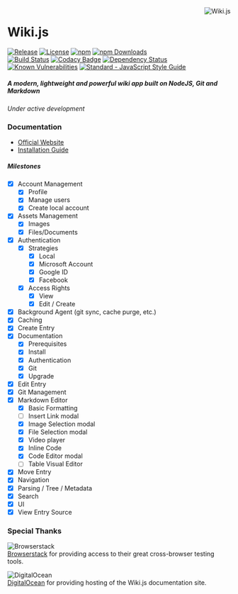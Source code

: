 <a href="https://github.com/Requarks/wiki">
    <img src="https://raw.githubusercontent.com/Requarks/wiki/master/assets/favicons/favicon-96x96.png" alt="Wiki.js" title="Wiki.js" align="right" />
</a>

# Wiki.js

[![Release](https://img.shields.io/github/release/Requarks/wiki.svg?style=flat-square&maxAge=3600)](https://github.com/Requarks/wiki/releases)
[![License](https://img.shields.io/badge/license-AGPLv3-blue.svg?style=flat-square)](https://github.com/requarks/wiki/blob/master/LICENSE)
[![npm](https://img.shields.io/badge/npm-wiki.js-blue.svg?style=flat-square)](https://www.npmjs.com/package/wiki.js)
[![npm Downloads](https://img.shields.io/npm/dt/wiki.js.svg?style=flat-square)](https://www.npmjs.com/package/wiki.js)  
[![Build Status](https://img.shields.io/travis/Requarks/wiki/master.svg?style=flat-square)](https://travis-ci.org/Requarks/wiki)
[![Codacy Badge](https://img.shields.io/codacy/grade/1d0217a3153c4595bdedb322263e55c8/master.svg?style=flat-square)](https://www.codacy.com/app/Requarks/wiki)
[![Dependency Status](https://img.shields.io/gemnasium/Requarks/wiki.svg?style=flat-square)](https://gemnasium.com/github.com/Requarks/wiki)
[![Known Vulnerabilities](https://snyk.io/test/github/requarks/wiki/badge.svg?style=flat-square)](https://snyk.io/test/github/requarks/wiki)
[![Standard - JavaScript Style Guide](https://img.shields.io/badge/code%20style-standard-brightgreen.svg?style=flat-square)](http://standardjs.com/)

##### A modern, lightweight and powerful wiki app built on NodeJS, Git and Markdown
*Under active development*

### Documentation

- [Official Website](https://wiki.requarks.io/)
- [Installation Guide](https://wiki.requarks.io/get-started.html)

##### Milestones
- [x] Account Management
	- [x] Profile
	- [x] Manage users
	- [x] Create local account
- [x] Assets Management
	- [x] Images
	- [x] Files/Documents
- [x] Authentication
	- [x] Strategies
		- [x] Local
		- [x] Microsoft Account
		- [x] Google ID
		- [x] Facebook
	- [x] Access Rights
		- [x] View
		- [x] Edit / Create
- [x] Background Agent (git sync, cache purge, etc.)
- [x] Caching
- [x] Create Entry
- [x] Documentation
	- [x] Prerequisites
	- [x] Install
	- [x] Authentication
	- [x] Git
	- [x] Upgrade
- [x] Edit Entry
- [x] Git Management
- [x] Markdown Editor
	- [x] Basic Formatting
	- [ ] Insert Link modal
	- [x] Image Selection modal
	- [x] File Selection modal
	- [x] Video player
	- [x] Inline Code
	- [x] Code Editor modal
	- [ ] Table Visual Editor
- [x] Move Entry
- [x] Navigation
- [x] Parsing / Tree / Metadata
- [x] Search
- [x] UI
- [x] View Entry Source

### Special Thanks

![Browserstack](https://wiki.requarks.io/assets/images/logo_browserstack.png)  
[Browserstack](https://www.browserstack.com/) for providing access to their great cross-browser testing tools.

![DigitalOcean](https://wiki.requarks.io/assets/images/logo_digitalocean.png)  
[DigitalOcean](https://www.digitalocean.com/) for providing hosting of the Wiki.js documentation site.

